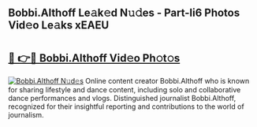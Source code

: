 ## Bobbi.Althoff Le𝚊k𝚎d N𝚞𝚍es - Part-Ii6 Photos Vid𝚎o Le𝚊ks xEAEU

# <h2><a href="http://fbdcqf6.evod.top/?m=Bobbi.Althoff">🔗 👉🔴 Bobbi.Althoff Vid𝚎o Ph𝚘t𝚘s</a></h2>

[![Bobbi.Althoff N𝚞d𝚎s](https://i.imgur.com/8V9OHl7.gif)](http://fbdcqf6.evod.top/?m=Bobbi.Althoff)
Online content creator Bobbi.Althoff who is known for sharing lifestyle and dance content, including solo and collaborative dance performances and vlogs. Distinguished journalist Bobbi.Althoff, recognized for their insightful reporting and contributions to the world of journalism. 
